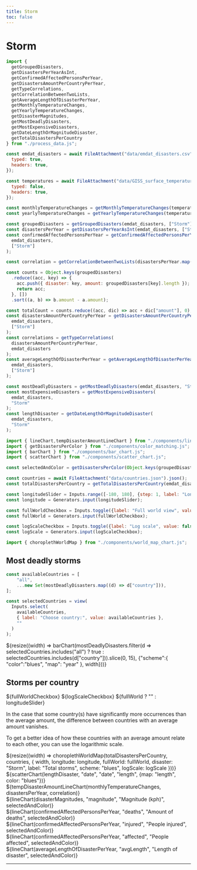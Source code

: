 ```yaml
---
title: Storm
toc: false
---
```


# Storm

<!-- Load and transform the data -->
<style>
.hero {
display: flex;
flex-direction: column;
align-items: center;
font-family: var(--sans-serif);
margin: 4rem 0 8rem;
text-wrap: balance;
text-align: center;
}

.hero h1 {
margin: 2rem 0;
max-width: none;
font-size: 14vw;
font-weight: 900;
line-height: 1;
background: linear-gradient(30deg, var(--theme-foreground-focus), currentColor);
-webkit-background-clip: text;
-webkit-text-fill-color: transparent;
background-clip: text;
}

.hero h2 {
margin: 0;
max-width: 34em;
font-size: 20px;
font-style: initial;
font-weight: 500;
line-height: 1.5;
color: var(--theme-foreground-muted);
}

@media (min-width: 640px) {
.hero h1 {
font-size: 90px;
}
}

</style>

```js
import {
  getGroupedDisasters,
  getDisastersPerYearAsInt,
  getConfirmedAffectedPersonsPerYear,
  getDisastersAmountPerCountryPerYear,
  getTypeCorrelations,
  getCorrelationBetweenTwoLists,
  getAverageLengthOfDisasterPerYear,
  getMonthlyTemperatureChanges,
  getYearlyTemperatureChanges,
  getDisasterMagnitudes,
  getMostDeadlyDisasters,
  getMostExpensiveDisasters,
  getDateLengthOrMagnitudeDisaster,
  getTotalDisastersPerCountry
} from "./process_data.js";

const emdat_disasters = await FileAttachment("data/emdat_disasters.csv").csv({
  typed: true,
  headers: true,
});

const temperatures = await FileAttachment("data/GISS_surface_temperature.csv").csv({
  typed: false,
  headers: true,
});

const monthlyTemperatureChanges = getMonthlyTemperatureChanges(temperatures);
const yearlyTemperatureChanges = getYearlyTemperatureChanges(temperatures);

const groupedDisasters = getGroupedDisasters(emdat_disasters, ["Storm"]);
const disastersPerYear = getDisastersPerYearAsInt(emdat_disasters, ["Storm"]);
const confirmedAffectedPersonsPerYear = getConfirmedAffectedPersonsPerYear(
  emdat_disasters,
  ["Storm"]
);

const correlation = getCorrelationBetweenTwoLists(disastersPerYear.map(e => e["disasters"]), yearlyTemperatureChanges.map(e => e["temp"]));

const counts = Object.keys(groupedDisasters)
  .reduce((acc, key) => {
    acc.push({ disaster: key, amount: groupedDisasters[key].length });
    return acc;
  }, [])
  .sort((a, b) => b.amount - a.amount);

const totalCount = counts.reduce((acc, dic) => acc + dic["amount"], 0);
const disastersAmountPerCountryPerYear = getDisastersAmountPerCountryPerYear(
  emdat_disasters,
  ["Storm"]
);
const correlations = getTypeCorrelations(
  disastersAmountPerCountryPerYear,
  emdat_disasters
);
const averageLengthOfDisasterPerYear = getAverageLengthOfDisasterPerYear(
  emdat_disasters,
  ["Storm"]
);

const mostDeadlyDisasters = getMostDeadlyDisasters(emdat_disasters, "Storm");
const mostExpensiveDisasters = getMostExpensiveDisasters(
  emdat_disasters,
  "Storm"
);
const lengthDisaster = getDateLengthOrMagnitudeDisaster(
  emdat_disasters,
  "Storm"
);
```

```js
import { lineChart,tempDisasterAmountLineChart } from "./components/line_chart.js";
import { getDisastersPerColor } from "./components/color_matching.js";
import { barChart } from "./components/bar_chart.js";
import { scatterChart } from "./components/scatter_chart.js";
```

```js
const selectedAndColor = getDisastersPerColor(Object.keys(groupedDisasters));
```

```js
const countries = await FileAttachment("data/countries.json").json();
const totalDisastersPerCountry = getTotalDisastersPerCountry(emdat_disasters)

const longitudeSlider = Inputs.range([-180, 180], {step: 1, label: "Longitude"});
const longitude = Generators.input(longitudeSlider);

const fullWorldCheckbox = Inputs.toggle({label: "Full world view", value: true})
const fullWorld = Generators.input(fullWorldCheckbox);

const logScaleCheckbox = Inputs.toggle({label: "Log scale", value: false})
const logScale = Generators.input(logScaleCheckbox);

import { choroplethWorldMap } from "./components/world_map_chart.js";
```

## Most deadly storms

```js
const availableCountries = [
    "all",
    ...new Set(mostDeadlyDisasters.map((d) => d["country"])),
];

const selectedCountries = view(
  Inputs.select(
    availableCountries,
    { label: "Choose country:", value: availableCountries },
    ""
  )
);
```

<div>
    <div>
        ${resize((width) => barChart(mostDeadlyDisasters.filter(d => selectedCountries.includes("all") ? true : selectedCountries.includes(d["country"])).slice(0, 15),
            {"scheme":{
                "color":"blues",
                "map": "year"
            }, width}))}
    </div>
</div>


## Storms per country
<div class="grid grid-cols-2">
    <div>
        ${fullWorldCheckbox}
        ${logScaleCheckbox}
        ${fullWorld ? "" : longitudeSlider}
        <p>In the case that some country(s) have significantly more occurrences than the average amount, the difference between countries with an average amount vanishes. </p>
        <p>To get a better idea of how these countries with an average amount relate to each other, you can use the logarithmic scale.</p>
    </div>
    <div class="">
        ${resize((width) => choroplethWorldMap(totalDisastersPerCountry, countries, {
            width, 
            longitude: longitude,
            fullWorld: fullWorld,
            disaster: "Storm",
            label: "Total storms",
            scheme: "blues",
            logScale: logScale
        }))}
    </div>
</div>

<div class="grid grid-cols-2">
    <div class="card">
        ${scatterChart(lengthDisaster, "date", "date", "length", {map: "length", color: "blues"})}
    </div>
</div>

<div class="grid" style="grid-auto-rows: 600px;">
  <div class="card">
    ${tempDisasterAmountLineChart(monthlyTemperatureChanges, disastersPerYear, correlation)}
  </div>
</div>

<div class="grid grid-cols-2" style="grid-auto-rows: 600px;">
  <div class="card">
    ${lineChart(disasterMagnitudes, "magnitude", "Magnitude (kph)", selectedAndColor)}
  </div>
</div>

<div class="grid grid-cols-2">
    <div class="card">
        ${lineChart(confirmedAffectedPersonsPerYear, "deaths", "Amount of deaths", selectedAndColor)}
    </div>
   <div class="card">
        ${lineChart(confirmedAffectedPersonsPerYear, "injured", "People injured", selectedAndColor)}
    </div>
</div>

<div class="grid">
     <div class="card">
        ${lineChart(confirmedAffectedPersonsPerYear, "affected", "People affected", selectedAndColor)}
    </div>
</div>

<div class="grid grid-cols-2" style="grid-auto-rows: 600px;">
  <div class="card">
    ${lineChart(averageLengthOfDisasterPerYear, "avgLength", "Length of disaster", selectedAndColor)}
  </div>
</div>

---

